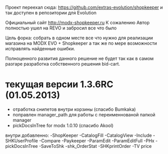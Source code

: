 Проект переехал сюда: https://github.com/extras-evolution/shopkeeper
и так доступен в репозитории для Evolution 



Официальный сайт http://modx-shopkeeper.ru
К сожалению Автор полностью ушел на REVO и забросил все что было

Цель форка: собрать в одном месте все что нужно для реализации магазина на MODX EVO + Shopkeeper 
а так же по мере возможности исправлять найденные ошибки. 

Полноценного развития данного решение не будет так как в самом разгаре разработка собственного решения bid-cart.



текущая версии 1.3.6RC  (01.05.2013)
=======================================================
- отработка снипетов внутри корзины (спасибо Bumkaka)
- поправлен manager_path для работы с переименнованой папкой manager
- pickDocsInTree for modx 1.0.10 (спасибо Akool)





внутри добавленно: 
-ShopKeeper
-CatalogFill
-CatalogView
-Include
-SHKUserProfile
-Compare
-Paykeeper
-ParamEdit
-ParamEditFull
-PHx
-pickDocsInTree
-SaveToShk
-shk_OrderStat
-SHKprintOrder
-TV price
